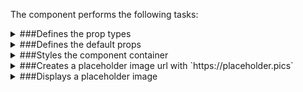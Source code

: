 The component performs the following tasks:

<details>
	<summary>###Defines the prop types

</summary>
</details>

<details>
	<summary>###Defines the default props

</summary>
</details>

<details>
	<summary>###Styles the component container

</summary>
</details>

<details>
	<summary>###Creates a placeholder image url with `https://placeholder.pics`

</summary>
</details>

<details>
	<summary>###Displays a placeholder image

</summary>
</details>

